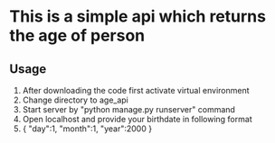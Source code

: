 
<h1>This is a simple api which returns the age of person</h1>

<h2> Usage </h2>
<ol>
<li>After downloading the code first activate virtual environment </li>
<li>Change directory to age_api</li>
<li>Start server by "python manage.py runserver" command</li>
<li>Open localhost and provide your birthdate in following format </li>
<li>{
"day":1,
"month":1,
"year":2000
}</li>
</ol>
